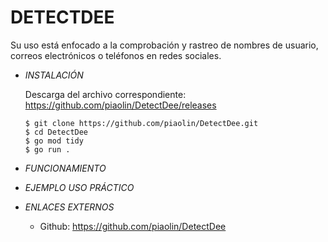 # **DETECTDEE**

Su uso está enfocado a la comprobación y rastreo de nombres de usuario, correos electrónicos o teléfonos en redes sociales.

- *INSTALACIÓN*

    Descarga del archivo correspondiente: https://github.com/piaolin/DetectDee/releases

      $ git clone https://github.com/piaolin/DetectDee.git
      $ cd DetectDee
      $ go mod tidy
      $ go run .

- *FUNCIONAMIENTO*




- *EJEMPLO USO PRÁCTICO*



- *ENLACES EXTERNOS*

  - Github: https://github.com/piaolin/DetectDee
 
